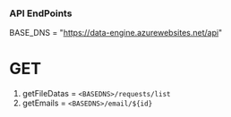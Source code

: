 ### API EndPoints ###

BASE_DNS = "https://data-engine.azurewebsites.net/api"

# GET
1. getFileDatas = `<BASEDNS>/requests/list`
2. getEmails    = `<BASEDNS>/email/${id}`